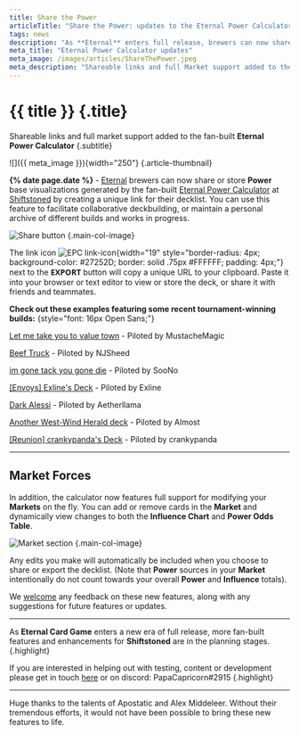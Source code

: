 ```yaml
---
title: Share the Power
articleTitle: "Share the Power: updates to the Eternal Power Calculator"
tags: news
description: "As **Eternal** enters full release, brewers can now share or store **Power** base visualizations generated by the fan-built **Eternal Power Calculator** at **Shiftstoned** by creating a unique link for their decklist. Full support for modifying **Markets** on the fly has also been added."
meta_title: "Eternal Power Calculator updates"
meta_image: /images/articles/ShareThePower.jpeg
meta_description: "Shareable links and full Market support added to the fan-built Eternal Power Calculator"
---
```

# {{ title }} {.title}

Shareable links and full market support added to the fan-built **Eternal Power Calculator**
{.subtitle}

![]({{ meta_image }}){width="250"}
{.article-thumbnail}

**{% date page.date %}** - [Eternal][] brewers can now share or store **Power** base visualizations generated by the fan-built [Eternal Power Calculator][] at [Shiftstoned][] by creating a unique link for their decklist. You can use this feature to facilitate collaborative deckbuilding, or maintain a personal archive of different builds and works in progress.

  [Eternal]: https://www.direwolfdigital.com/eternal/
  [Eternal Power Calculator]: https://www.shiftstoned.com/epc
  [Shiftstoned]: /

![Share button](/images/articles/Link520.jpeg "Share button")
{.main-col-image}

The link icon ![EPC link-icon](/images/IconLink.svg){width="19" style="border-radius: 4px; background-color: #27252D; border: solid .75px #FFFFFF; padding: 4px;"} next to the <span style="font: 14px Open Sans;">**EXPORT**</span> button will copy a unique URL to your clipboard. Paste it into your browser or text editor to view or store the deck, or share it with friends and teammates.

**Check out these examples featuring some recent tournament-winning builds:**
{style="font: 16px Open Sans;"}

[Let me take you to value town][Let me] - Piloted by MustacheMagic

 [Let me]: https://www.shiftstoned.com/epc/?d=EB4MEBIDBtICBhQCCwFEpfPEE5GDrfPEBjDEsfTCC_BEC3FEB0DDsfVDBBDB5HDB_BEDsIED7HEEqICA8BDA2BCA9BCAABB6HBBtIBrfPBsfVBCpG

[Beef Truck][] - Piloted by NJSheed

  [Beef Truck]: https://www.shiftstoned.com/epc/?d=EB4MCsfBEBIDsfCEBsKCBhQCCwFEBvEEEVED-HBBgKEElBEBsFEC3FDE2HBBpKDEzHDD7HBE3HDBBDB-DCA4BEA2BDA6BDB_BCAABrfBBsfCBCwFBE2HBBpK

[im gone tack you gone die][im gone] - Piloted by SooNo

  [im gone]: https://www.shiftstoned.com/epc/?d=DBFEBNDBhGECpDEBIEC7FEE5EEBUDBRDBiBDEnFEEpFBBhBCBaEC_FEBpNDBBCDBEB7FEA1BEEBEC6FCAABEyEBBhGBE2EBBoGBB5G

[\[Envoys\] Exline's Deck][Exline] - Piloted by Exline

  [Exline]: https://www.shiftstoned.com/epc/?d=EBhNEBlMDBhGCC6FEE5ECB6HDBpNDDzIEE5GBBlIEDBCDsIDBrIEC7FEBFEBjNDDqIEEiIDBoMEBIDDrIEsfSDB2LCAABB6HBBoMBDzIBB2LBBrI

[Dark Alessi][] - Piloted by Aetherllama

  [Dark Alessi]: https://www.shiftstoned.com/epc/?d=EE4HEB6HEB4MDBtIEBrKDBhQCCsBEEmCEqfNECsHDBuKEC8CDE5HEqfSCB-DGB5HCB_BDEqIDE3HDDoIBA9BEA6BBA3BCAABBrCBCvGBBuKBByKBBwD

[Another West-Wind Herald deck][Herald] - Piloted by Almost

  [Herald]: https://www.shiftstoned.com/epc/?d=CBhGEB4MEBICBtIDB2LDpfPCElICDiHEB3LDrfLEEpFDB5GEB6GCB9LEEgBDBnHBBBEB7FDB5HCD3EDDsIEDrIDDqIBA8BEA-BBA1BCAABB2LBC8FBB5GBBnHBBhM

[\[Reunion\] crankypanda's Deck][crankypanda] - Piloted by crankypanda

  [crankypanda]: https://www.shiftstoned.com/epc/?d=DsfCCDiHBEqEEBsFCBpKEEVCB9EEpfPDE2HCB8HEB4MECsHCBjMCB6FEBIDBvEEsfTDDsICEzHEDoIDBBFB-DEA8BCA4BCB5HCAABrfBBsfCBBpKBE2HBBjM

----

## Market Forces

In addition, the calculator now features full support for modifying your **Markets** on the fly. You can add or remove cards in the **Market** and dynamically view changes to both the **Influence Chart** and **Power Odds Table**.

![Market section](/images/articles/Market520.jpeg "Market section")
{.main-col-image}

Any edits you make will automatically be included when you choose to share or export the decklist. (Note that **Power** sources in your **Market** intentionally do not count towards your overall **Power** and **Influence** totals).

We [welcome][contact] any feedback on these new features, along with any suggestions for future features or updates.

  [contact]: /contact/

----

As **Eternal Card Game** enters a new era of full release, more fan-built features and enhancements for **Shiftstoned** are in the planning stages.
{.highlight}

If you are interested in helping out with testing, content or development please get in touch [here][contact] or on discord: PapaCapricorn#2915
{.highlight}

----

Huge thanks to the talents of Apostatic and Alex Middeleer. Without their tremendous efforts, it would not have been possible to bring these new features to life.